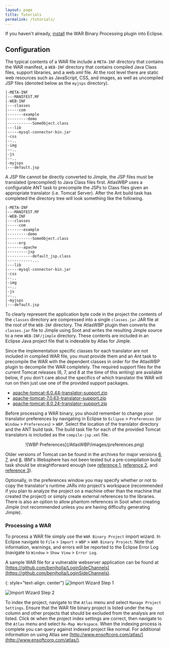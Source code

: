 ```yaml
---
layout: page
title: Tutorials
permalink: /tutorials/
---
```


If you haven't already, [install](/AtlasWBP/install) the WAR Binary Processing plugin into Eclipse.

## Configuration
The typical contents of a WAR file include a `META-INF` directory that contains the WAR manifest, a `WEB-INF` directory that contains compiled Java Class files, support libraries, and a web.xml file. At the root level there are static web resources such as JavaScript, CSS, and images, as well as uncompiled JSP files (denoted below as the `myjsps` directory).

	|-META-INF
	|---MANIFEST.MF
	|-WEB-INF
	|---classes
	|-----com
	|-------example
	|---------demo
	|-----------SomeObject.class
	|---lib
	|-----mysql-connector-bin.jar
	|-css
	|--..
	|-img
	|--..
	|-js
	|--..
	|-myjsps
	|---default.jsp

A JSP file cannot be directly converted to Jimple, the JSP files must be translated (precompiled) to Java Class files first. AtlasWBP uses a configurable ANT task to precompile the JSPs to Class files given an appropriate translator (i.e. Tomcat Server). After the Ant build task has completed the directory tree will look something like the following.

	|-META-INF
	|---MANIFEST.MF
	|-WEB-INF
	|---classes
	|-----com
	|-------example
	|---------demo
	|-----------SomeObject.class
	|-----org
	|-------apache
	|---------jsp
	|-----------default_jsp.class
	|-----------...
	|---lib
	|-----mysql-connector-bin.jar
	|-css
	|--..
	|-img
	|--..
	|-js
	|--..
	|-myjsps
	|---default.jsp

To clearly represent the application byte code in the project the contents of the `classes` directory are compressed into a single `classes.jar` JAR file at the root of the `WEB-INF` directory. The AtlasWBP plugin then converts the `classes.jar` file to Jimple using Soot and writes the resulting Jimple source to a new `WEB-INF/jimple` directory. These contents are included in an Eclipse Java project file that is indexable by Atlas for Jimple.

Since the implementation specific classes for each translator are not included in compiled WAR file, you must provide them and an Ant task to precompile the WAR with the dependent classes in order for the AtlasWBP plugin to decompile the WAR completely.  The required support files for the current Tomcat releases (6, 7, and 8 at the time of this writing) are available below, if you don't care about the specifics of which translator the WAR will run on then just use one of the provided support packages.

- [apache-tomcat-6.0.44-translator-support.zip](/AtlasWBP/supplemental_files/apache-tomcat-6.0.44-translator-support.zip)
- [apache-tomcat-7.0.63-translator-support.zip](/AtlasWBP/supplemental_files/apache-tomcat-7.0.63-translator-support.zip)
- [apache-tomcat-8.0.24-translator-support.zip](/AtlasWBP/supplemental_files/apache-tomcat-8.0.24-translator-support.zip)

Before processing a WAR binary, you should remember to change your translator preferences by navigating in Eclipse to `Eclipse` &gt; `Preferences` (or `Window` &gt; `Preferences`) &gt; `WBP`. Select the location of the translator directory and the ANT build task. The build task file for each of the provided Tomcat translators is included as the `compile-jsp.xml` file.

<center>
![WBP Preferences](/AtlasWBP/images/preferences.png)
</center>

Older versions of Tomcat can be found in the archives for major versions [6](https://archive.apache.org/dist/tomcat/tomcat-6/), [7](https://archive.apache.org/dist/tomcat/tomcat-7/), and [8](https://archive.apache.org/dist/tomcat/tomcat-8/).  IBM's Websphere has not been tested but a pre-compilation build task should be straightforward enough (see [reference 1](http://stackoverflow.com/a/1163816/475329), [reference 2](https://www-01.ibm.com/support/knowledgecenter/SSEQTP_8.5.5/com.ibm.websphere.nd.doc/ae/tovr_ant.html), and [reference 3](http://www-01.ibm.com/support/knowledgecenter/SSCKBL_8.0.0/com.ibm.websphere.javadoc.doc/web/apidocs/com/ibm/websphere/ant/tasks/JspC.html)).

Optionally, in the preferences window you may specify whether or not to copy the translator's runtime JARs into project's workspace (recommended if you plan to analyze the project on a machine other than the machine that created the project) or simply create external references to the libraries.  There is also an option to allow phantom references in Soot when creating Jimple (not recommended unless you are having difficulty generating Jimple).

### Processing a WAR
To process a WAR file simply use the `WAR Binary Project` import wizard. In Eclipse navigate to `File` &gt; `Import` &gt; `WBP` &gt; `WAR Binary Project`. Note that information, warnings, and errors will be reported to the Eclipse Error Log (navigate to `Window` &gt; `Show View` &gt; `Error Log`.

A sample WAR file for a vulnerable webserver application can be found at [https://github.com/benjholla/LoginSideChannels](https://github.com/benjholla/LoginSideChannels).

{: style="text-align: center"}
![Import Wizard Step 1](/AtlasWBP/images/import_wizard_1.png)

![Import Wizard Step 2](/AtlasWBP/images/import_wizard_2.png)

To index the project, navigate to the `Atlas` menu and select `Manage Project Settings`.  Ensure that the WAR file binary project is listed under the `Map` column and other projects that should be excluded from the analysis are not listed.  Click `OK` when the project index settings are correct, then navigate to the `Atlas` menu and select `Re-Map Workspace`.  When the indexing process is complete you can query against indexed project like normal.  For additional information on using Atlas see [http://www.ensoftcorp.com/atlas/](http://www.ensoftcorp.com/atlas/).

